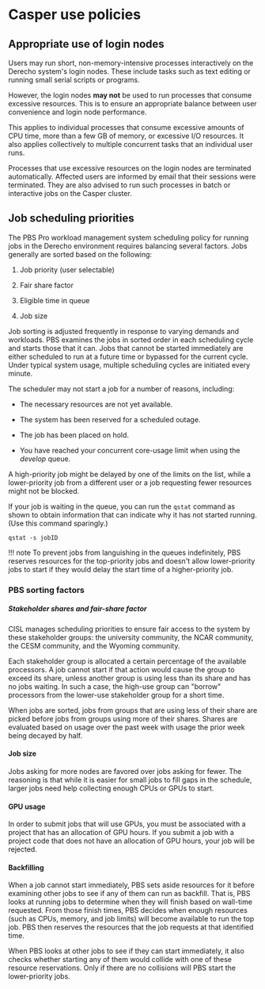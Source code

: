 # Casper use policies

## Appropriate use of login nodes
Users may run short, non-memory-intensive processes interactively on the
Derecho system's login nodes. These include tasks such as text editing
or running small serial scripts or programs.

However, the login nodes **may not** be used to run processes that
consume excessive resources. This is to ensure an appropriate balance
between user convenience and login node performance.

This applies to individual processes that consume excessive amounts of
CPU time, more than a few GB of memory, or excessive I/O resources. It
also applies collectively to multiple concurrent tasks that an
individual user runs.

Processes that use excessive resources on the login nodes are terminated
automatically. Affected users are informed by email that their sessions
were terminated. They are also advised to run such processes in batch or
interactive jobs on the Casper cluster.


## Job scheduling priorities

The PBS Pro workload management system scheduling policy for running
jobs in the Derecho environment requires balancing several factors. Jobs
generally are sorted based on the following:

1.  Job priority (user selectable)

2.  Fair share factor

3.  Eligible time in queue

4.  Job size

Job sorting is adjusted frequently in response to varying demands and
workloads. PBS examines the jobs in sorted order in each scheduling
cycle and starts those that it can. Jobs that cannot be started
immediately are either scheduled to run at a future time or bypassed for
the current cycle. Under typical system usage, multiple scheduling
cycles are initiated every minute.

The scheduler may not start a job for a number of reasons, including:

- The necessary resources are not yet available.

- The system has been reserved for a scheduled outage.

- The job has been placed on hold.

- You have reached your concurrent core-usage limit when using the
  *develop* queue.

A high-priority job might be delayed by one of the limits on the list,
while a lower-priority job from a different user or a job requesting
fewer resources might not be blocked.

If your job is waiting in the queue, you can run the `qstat` command
as shown to obtain information that can indicate why it has not started
running. (Use this command sparingly.)
```pre
qstat -s jobID
```
!!! note
    To prevent jobs from languishing in the queues indefinitely,
    PBS reserves resources for the top-priority jobs and doesn't allow
    lower-priority jobs to start if they would delay the start time of a
    higher-priority job.

### PBS sorting factors

##### Stakeholder shares and fair-share factor

CISL manages scheduling priorities to ensure fair access to the system
by these stakeholder groups: the university community, the NCAR
community, the CESM community, and the Wyoming community.

Each stakeholder group is allocated a certain percentage of the
available processors. A job cannot start if that action would cause the
group to exceed its share, unless another group is using less than its
share and has no jobs waiting. In such a case, the high-use group can
"borrow" processors from the lower-use stakeholder group for a short
time.

When jobs are sorted, jobs from groups that are using less of their
share are picked before jobs from groups using more of their shares.
Shares are evaluated based on usage over the past week with usage the
prior week being decayed by half.

#### Job size

Jobs asking for more nodes are favored over jobs asking for fewer. The
reasoning is that while it is easier for small jobs to fill gaps in the
schedule, larger jobs need help collecting enough CPUs or GPUs to start.

#### GPU usage

In order to submit jobs that will use GPUs, you must be associated with
a project that has an allocation of GPU hours. If you submit a job with
a project code that does not have an allocation of GPU hours, your job
will be rejected.

#### Backfilling

When a job cannot start immediately, PBS sets aside resources for it
before examining other jobs to see if any of them can run as backfill.
That is, PBS looks at running jobs to determine when they will finish
based on wall-time requested. From those finish times, PBS decides when
enough resources (such as CPUs, memory, and job limits) will become
available to run the top job. PBS then reserves the resources that the
job requests at that identified time.

When PBS looks at other jobs to see if they can start immediately, it
also checks whether starting any of them would collide with one of these
resource reservations. Only if there are no collisions will PBS start
the lower-priority jobs.
